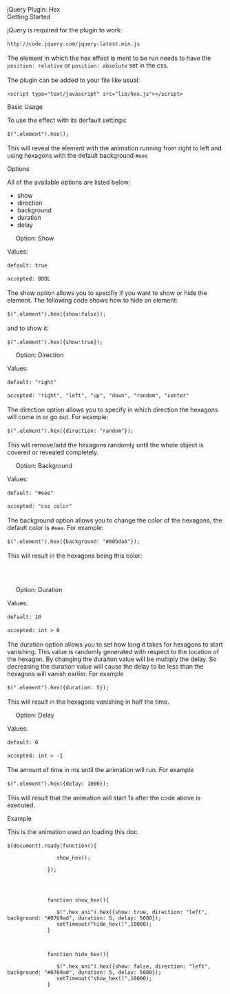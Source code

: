 <div class="header"></div>
<div class="title">
  <div class="hex_ani">
    
  </div>
  <div class="text">jQuery Plugin: Hex</div>
</div>
<div class="body">
  <div class="wrapper">
    <span class="title">Getting Started</span>
    <p>
      jQuery is required for the plugin to work:<br><br>
      <code>http://code.jquery.com/jquery-latest.min.js</code>
      <br><br>
      The element in which the hex effect is ment to be run needs to have the <code>position: relative</code> or <code>position: absolute</code> set in the css.
      <br><br>
      The plugin can be added to your file like usual:<br><br>
      <code>&lt;script type="text/javascript" src="lib/hex.js"&gt;&lt;/script&gt;</code>
    </p>
    <span class="title">Basic Usage</span>
    <p>
      To use the effect with its derfault settings:
      <br><br>
      <code>$(".element").hex();</code>
      <br><br>
      This will reveal the element with the animation running from right to left and using hexagons with the default background <code>#eee</code>
    </p>
    <span class="title">Options</span>
    <p>
      All of the available options are listed below:
      <br>
      </p><ul>
        <li>show</li>
        <li>direction</li>
        <li>background</li>
        <li>duration</li>
        <li>delay</li>
      </ul>
    <p></p>
    <span class="title">&nbsp; &nbsp; &nbsp;Option: Show</span>
    <p class="sub">
      Values:
      <br><br>
      <code>default: true </code><br><br><code>accepted: BOOL</code>
      <br><br>
      The show option allows you to specifiy if you want to show or hide the element. The following code shows how to hide an element:
      <br><br>
      <code>$(".element").hex({show:false});</code>
      <br><br>
      and to show it:
      <br><br>
      <code>$(".element").hex({show:true});</code>
    </p>
    <span class="title">&nbsp; &nbsp; &nbsp;Option: Direction</span>
    <p class="sub">
      Values:
      <br><br>
      <code>default: "right" </code><br><br><code>accepted: "right", "left", "up", "down", "random", "center"</code>
      <br><br>
      The direction option allows you to specify in which direction the hexagons will come in or go out. For example:
      <br><br>
      <code>$(".element").hex({direction: "random"});</code>
      <br><br>
      This will remove/add the hexagons randomly until the whole object is covered or revealed completely.
    </p>
    <span class="title">&nbsp; &nbsp; &nbsp;Option: Background</span>
      <p class="sub">
        Values:
        <br><br>
        <code>default: "#eee" </code><br><br><code>accepted: "css color"</code>
        <br><br>
        The background option allows you to change the color of the hexagons, the default color is <code>#eee</code>. For example:
        <br><br>
        <code>$(".element").hex({background: "#005da6"});</code>
        <br><br>
        This will result in the hexagons being this color:<br><br>
        <div class="hex"></div>
      <br>
    </p>
    <span class="title">&nbsp; &nbsp; &nbsp;Option: Duration</span>
    <p class="sub">
      Values:
      <br><br>
      <code>default: 10 </code><br><br><code>accepted: int &gt; 0</code>
      <br><br>
      The duration option allows you to set how long it takes for hexagons to start vanishing. This value is randomly generated with respect to the location of the hexagon. By changing the duraiton value will be multiply the delay. So decreasing the duration value will cause the delay to be less than the hexagons will vanish earlier. For example
      <br><br>
      <code>$(".element").hex({duration: 5});</code>
      <br><br>
      This will result in the hexagons vanishing in half the time.
    </p>
    <span class="title">&nbsp; &nbsp; &nbsp;Option: Delay</span>
    <p class="sub">
      Values:
      <br><br>
      <code>default: 0 </code><br><br><code>accepted: int &gt; -1</code>
      <br><br>
      The amount of time in ms until the animation will run. For example
      <br><br>
      <code>$(".element").hex({delay: 1000});</code>
      <br><br>
      This will result that the animation will start 1s after the code above is executed.
    </p>
    <span class="title">Example</span>
    <p>
      This is the animation used on loading this doc.
      <br><br>
      <code>$(document).ready(function(){<br> 
            &nbsp;&nbsp;&nbsp;&nbsp;show_hex();<br>
            &nbsp;});<br>
            <br><br>
            &nbsp;function show_hex(){<br>
            &nbsp;&nbsp;&nbsp;&nbsp;$(".hex_ani").hex({show: true, direction: "left", background: "#0769ad", duration: 5, delay: 5000});
            &nbsp;&nbsp;&nbsp;&nbsp;setTimeout("hide_hex()",10000);
            &nbsp;}
            <br><br>
            &nbsp;function hide_hex(){<br>
            &nbsp;&nbsp;&nbsp;&nbsp;$(".hex_ani").hex({show: false, direction: "left", background: "#0769ad", duration: 5, delay: 5000});
            &nbsp;&nbsp;&nbsp;&nbsp;setTimeout("show_hex()",10000);
            &nbsp;}</code>
    </p>
  </div>
</div>
<div class="footer">
  
</div>